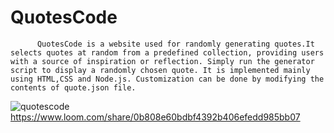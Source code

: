 # QuotesCode
          QuotesCode is a website used for randomly generating quotes.It selects quotes at random from a predefined collection, providing users with a source of inspiration or reflection. Simply run the generator script to display a randomly chosen quote. It is implemented mainly using HTML,CSS and Node.js. Customization can be done by modifying the contents of quote.json file. 
![quotescode](https://github.com/Psychic-Heart/Tink-Her-Hack/assets/96990230/3452f8ad-1676-4a77-96ba-9293927f3eca)
https://www.loom.com/share/0b808e60bdbf4392b406efedd985bb07
